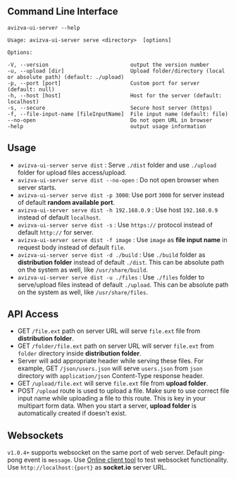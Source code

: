 ## Command Line Interface
```
avizva-ui-server --help

Usage: avizva-ui-server serve <directory>  [options]

Options:

-V, --version                          output the version number
-u, --upload [dir]                     Upload folder/directory (local or absolute path) (default: ./upload)
-p, --port [port]                      Custom port for server (default: null)
-h, --host [host]                      Host for the server (default: localhost)
-s, --secure                           Secure host server (https)
-f, --file-input-name [fileInputName]  File input name (default: file)
--no-open                              Do not open URL in browser
-help                                  output usage information
```


## Usage
- `avizva-ui-server serve dist` : Serve `./dist` folder and use `./upload` folder for upload files access/upload.
- `avizva-ui-server serve dist --no-open` : Do not open browser when server starts.
- `avizva-ui-server serve dist -p 3000`: Use port `3000` for server instead of default **random available port**.
- `avizva-ui-server serve dist -h 192.168.0.9` : Use host `192.168.0.9` instead of default `localhost`.
- `avizva-ui-server serve dist -s` : Use `https://` protocol instead of default `http://` for server.
- `avizva-ui-server serve dist -f image` : Use `image` as **file input name** in request body instead of default `file`.
- `avizva-ui-server serve dist -d ./build` : Use `./build` folder as **distribution folder** instead of default `./dist`. This can be absolute path on the system as well, like `/usr/share/build`.
- `avizva-ui-server serve dist -u ./files` : Use `./files` folder to serve/upload files instead of default `./upload`. This can be absolute path on the system as well, like `/usr/share/files`.


## API Access
- GET `/file.ext` path on server URL will serve `file.ext` file from **distribution folder**.
- GET `/folder/file.ext` path on server URL will server `file.ext` from `folder` directory inside **distribution folder**.
- Server will add appropriate header while serving these files. For example, GET `/json/users.json` will serve `users.json` from `json` directory with `application/json` Content-Type response header.
- GET `/upload/file.ext` will serve `file.ext` file from **upload folder**.
- POST `/upload` route is used to upload a file. Make sure to use correct file input name while uploading a file to this route. This is key in your multipart form data. When you start a server, **upload folder** is automatically created if doesn't exist.

## Websockets
`v1.0.4+` supports websocket on the same port of web server. Default ping-pong event is `message`. Use [Online client tool](http://amritb.github.io/socketio-client-tool) to test websocket functionality. Use `http://localhost:{port}` as **socket.io** server URL.